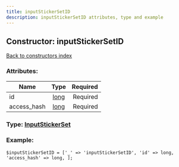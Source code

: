 ```yaml
---
title: inputStickerSetID
description: inputStickerSetID attributes, type and example
---
```

## Constructor: inputStickerSetID  
[Back to constructors index](index.md)



### Attributes:

| Name     |    Type       | Required |
|----------|:-------------:|---------:|
|id|[long](../types/long.md) | Required|
|access\_hash|[long](../types/long.md) | Required|



### Type: [InputStickerSet](../types/InputStickerSet.md)


### Example:

```
$inputStickerSetID = ['_' => 'inputStickerSetID', 'id' => long, 'access_hash' => long, ];
```  

